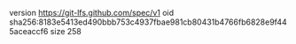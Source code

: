 version https://git-lfs.github.com/spec/v1
oid sha256:8183e5413ed490bbb753c4937fbae981cb80431b4766fb6828e9f445aceaccf6
size 258
